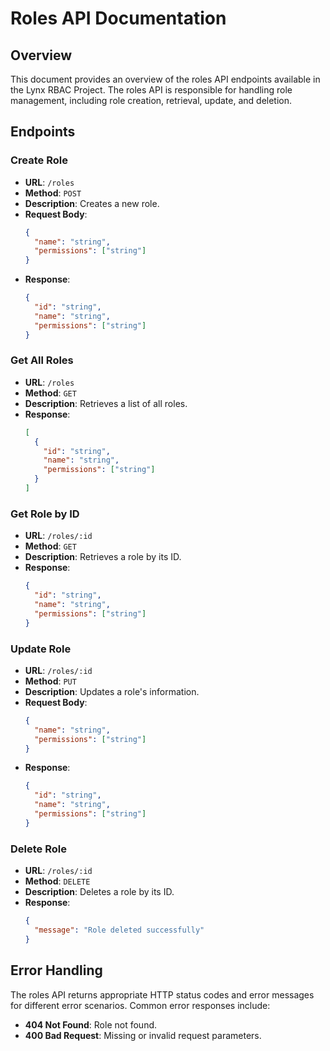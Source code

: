 # Roles API Documentation

## Overview

This document provides an overview of the roles API endpoints available in the Lynx RBAC Project. The roles API is responsible for handling role management, including role creation, retrieval, update, and deletion.

## Endpoints

### Create Role

- **URL**: `/roles`
- **Method**: `POST`
- **Description**: Creates a new role.
- **Request Body**:
  ```json
  {
    "name": "string",
    "permissions": ["string"]
  }
  ```
- **Response**:
  ```json
  {
    "id": "string",
    "name": "string",
    "permissions": ["string"]
  }
  ```

### Get All Roles

- **URL**: `/roles`
- **Method**: `GET`
- **Description**: Retrieves a list of all roles.
- **Response**:
  ```json
  [
    {
      "id": "string",
      "name": "string",
      "permissions": ["string"]
    }
  ]
  ```

### Get Role by ID

- **URL**: `/roles/:id`
- **Method**: `GET`
- **Description**: Retrieves a role by its ID.
- **Response**:
  ```json
  {
    "id": "string",
    "name": "string",
    "permissions": ["string"]
  }
  ```

### Update Role

- **URL**: `/roles/:id`
- **Method**: `PUT`
- **Description**: Updates a role's information.
- **Request Body**:
  ```json
  {
    "name": "string",
    "permissions": ["string"]
  }
  ```
- **Response**:
  ```json
  {
    "id": "string",
    "name": "string",
    "permissions": ["string"]
  }
  ```

### Delete Role

- **URL**: `/roles/:id`
- **Method**: `DELETE`
- **Description**: Deletes a role by its ID.
- **Response**:
  ```json
  {
    "message": "Role deleted successfully"
  }
  ```

## Error Handling

The roles API returns appropriate HTTP status codes and error messages for different error scenarios. Common error responses include:

- **404 Not Found**: Role not found.
- **400 Bad Request**: Missing or invalid request parameters.
